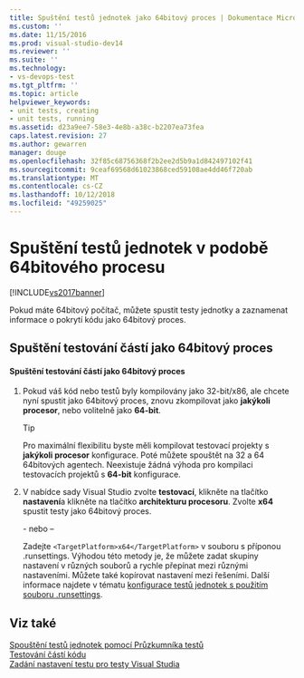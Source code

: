 ```yaml
---
title: Spuštění testů jednotek jako 64bitový proces | Dokumentace Microsoftu
ms.custom: ''
ms.date: 11/15/2016
ms.prod: visual-studio-dev14
ms.reviewer: ''
ms.suite: ''
ms.technology:
- vs-devops-test
ms.tgt_pltfrm: ''
ms.topic: article
helpviewer_keywords:
- unit tests, creating
- unit tests, running
ms.assetid: d23a9ee7-58e3-4e8b-a38c-b2207ea73fea
caps.latest.revision: 27
ms.author: gewarren
manager: douge
ms.openlocfilehash: 32f85c68756368f2b2ee2d5b9a1d842497102f41
ms.sourcegitcommit: 9ceaf69568d61023868ced59108ae4dd46f720ab
ms.translationtype: MT
ms.contentlocale: cs-CZ
ms.lasthandoff: 10/12/2018
ms.locfileid: "49259025"
---
```

# <a name="run-a-unit-test-as-a-64-bit-process"></a>Spuštění testů jednotek v podobě 64bitového procesu
[!INCLUDE[vs2017banner](../includes/vs2017banner.md)]

Pokud máte 64bitový počítač, můžete spustit testy jednotky a zaznamenat informace o pokrytí kódu jako 64bitový proces.  
  
## <a name="running-a-unit-test-as-a-64-bit-process"></a>Spuštění testování částí jako 64bitový proces  
  
#### <a name="to-run-a-unit-test-as-a-64-bit-process"></a>Spuštění testování částí jako 64bitový proces  
  
1.  Pokud váš kód nebo testů byly kompilovány jako 32-bit/x86, ale chcete nyní spustit jako 64bitový proces, znovu zkompilovat jako **jakýkoli procesor**, nebo volitelně jako **64-bit**.  
  
    > [!TIP]
    >  Pro maximální flexibilitu byste měli kompilovat testovací projekty s **jakýkoli procesor** konfigurace. Poté můžete spouštět na 32 a 64 64bitových agentech. Neexistuje žádná výhoda pro kompilaci testovacích projektů s **64-bit** konfigurace.  
  
2.  V nabídce sady Visual Studio zvolte **testovací**, klikněte na tlačítko **nastavení**a klikněte na tlačítko **architekturu procesoru**. Zvolte **x64** spustit testy jako 64bitový proces.  
  
     \- nebo –  
  
     Zadejte `<TargetPlatform>x64</TargetPlatform>` v souboru s příponou .runsettings. Výhodou této metody je, že můžete zadat skupiny nastavení v různých souborů a rychle přepínat mezi různými nastaveními. Můžete také kopírovat nastavení mezi řešeními. Další informace najdete v tématu [konfigurace testů jednotek s použitím souboru .runsettings](../test/configure-unit-tests-by-using-a-dot-runsettings-file.md).  
  
## <a name="see-also"></a>Viz také  
 [Spouštění testů jednotek pomocí Průzkumníka testů](../test/run-unit-tests-with-test-explorer.md)   
 [Testování částí kódu](../test/unit-test-your-code.md)   
 [Zadání nastavení testu pro testy Visual Studia](http://msdn.microsoft.com/library/0c15317e-80c6-4317-aed3-82b8e15e3901)



